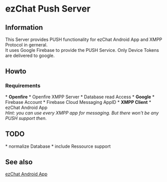 <h1>ezChat Push Server</h1>

<h2>Information</h2>
This Server provides PUSH functionality for ezChat Android App and XMPP Protocol in gerneral.
<br>
It uses Google Firebase to provide the PUSH Service.
Only Device Tokens are delivered to google.

<h2>Howto</h2>
<h3>Requirements</h3>
* <b>Openfire</b>
    * Openfire XMPP Server
    * Database read Access
* <b>Google</b>
    * Firebase Account
    * Firebase Cloud Messaging AppID
* <b>XMPP Client</b>
    * ezChat Android App
    <br><i>Hint: you can use every XMPP app for messaging. But there won't be any PUSH support then.</i>
<h2>TODO</h2>
* normalize Database
* include Ressource support

<h2>See also</h2>
<a href="https://ezlife.eu/apps/gitlab/philippm/ezChat">ezChat Android App</a>